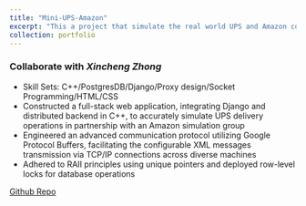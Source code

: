 ```yaml
---
title: "Mini-UPS-Amazon"
excerpt: "This a project that simulate the real world UPS and Amazon coopration, communicating with an agreed protocol to provide a purchasing and delivering functionalities.<br/><img src='/images/UPS.jpg'><img src='/images/UPS_pack.jpg'>"
collection: portfolio
---
```


### Collaborate with _Xincheng Zhong_

- Skill Sets: C++/PostgresDB/Django/Proxy design/Socket Programming/HTML/CSS
- Constructed a full-stack web application, integrating Django and distributed backend in C++, to accurately simulate UPS
delivery operations in partnership with an Amazon simulation group
- Engineered an advanced communication protocol utilizing Google Protocol Buffers, facilitating the configurable XML
messages transmission via TCP/IP connections across diverse machines
- Adhered to RAII principles using unique pointers and deployed row-level locks for database operations

[Github Repo](https://github.com/FANFANFAN2506/Mini_UPS)
